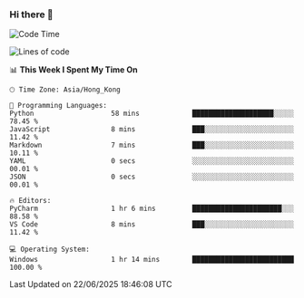 ### Hi there 👋

<!--
**RoiexLee/RoiexLee** is a ✨ _special_ ✨ repository because its `README.md` (this file) appears on your GitHub profile.

Here are some ideas to get you started:

- 🔭 I’m currently working on ...
- 🌱 I’m currently learning ...
- 👯 I’m looking to collaborate on ...
- 🤔 I’m looking for help with ...
- 💬 Ask me about ...
- 📫 How to reach me: ...
- 😄 Pronouns: ...
- ⚡ Fun fact: ...
-->

<!--START_SECTION:waka-->
![Code Time](http://img.shields.io/badge/Code%20Time-1%2C175%20hrs%206%20mins-blue)

![Lines of code](https://img.shields.io/badge/From%20Hello%20World%20I%27ve%20Written-41.6%20thousand%20lines%20of%20code-blue)

📊 **This Week I Spent My Time On** 

```text
🕑︎ Time Zone: Asia/Hong_Kong

💬 Programming Languages: 
Python                   58 mins             ████████████████████░░░░░   78.45 % 
JavaScript               8 mins              ███░░░░░░░░░░░░░░░░░░░░░░   11.42 % 
Markdown                 7 mins              ███░░░░░░░░░░░░░░░░░░░░░░   10.11 % 
YAML                     0 secs              ░░░░░░░░░░░░░░░░░░░░░░░░░   00.01 % 
JSON                     0 secs              ░░░░░░░░░░░░░░░░░░░░░░░░░   00.01 % 

🔥 Editors: 
PyCharm                  1 hr 6 mins         ██████████████████████░░░   88.58 % 
VS Code                  8 mins              ███░░░░░░░░░░░░░░░░░░░░░░   11.42 % 

💻 Operating System: 
Windows                  1 hr 14 mins        █████████████████████████   100.00 % 
```


 Last Updated on 22/06/2025 18:46:08 UTC
<!--END_SECTION:waka-->
